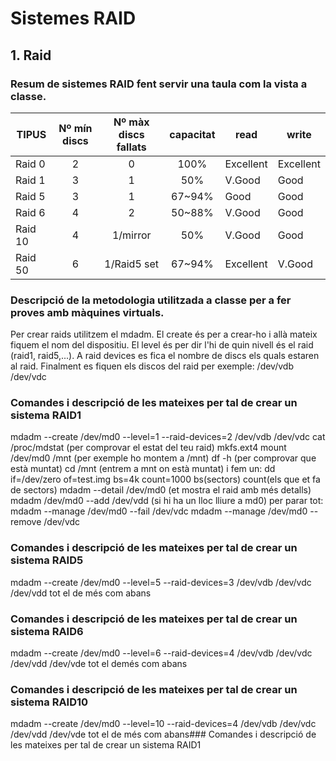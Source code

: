 # Sistemes RAID

## 1. Raid

### Resum de sistemes RAID fent servir una taula com la vista a classe.

| TIPUS | Nº mín discs | Nº màx discs fallats | capacitat | read | write |
| ---------- | :----------: |:-----------:| :----------: | ---------- | ---------- |
| Raid 0   | 2   | 0          | 100%      | Excellent           |  Excellent |
| Raid 1   | 3   | 1          | 50%       | V.Good              | Good       |
| Raid 5   | 3   | 1          | 67~94%    | Good                | Good       |
| Raid 6   | 4   | 2          | 50~88%    | V.Good              | Good       |
| Raid 10  | 4   | 1/mirror   | 50%       | V.Good              | Good       |
| Raid 50  | 6   | 1/Raid5 set| 67~94%    | Excellent           | V.Good     |

### Descripció de la metodologia utilitzada a classe per a fer proves amb màquines virtuals.
Per crear raids utilitzem el mdadm. El create és per a crear-ho i allà mateix fiquem el nom del dispositiu. El 
level és per dir l'hi de quin nivell és el raid (raid1, raid5,...). A raid devices es fica el nombre de discs els quals estaren al raid.
Finalment es fiquen els discos del raid per exemple: /dev/vdb /dev/vdc
### Comandes i descripció de les mateixes per tal de crear un sistema RAID1
mdadm --create /dev/md0 --level=1 --raid-devices=2 /dev/vdb /dev/vdc
cat /proc/mdstat (per comprovar el estat del teu raid)
mkfs.ext4
mount /dev/md0 /mnt (per exemple ho montem a /mnt)
df -h (per comprovar que està muntat)
cd /mnt (entrem a mnt on està muntat)
i fem un: dd if=/dev/zero of=test.img bs=4k count=1000    bs(sectors)   count(els que et fa de sectors)
mdadm --detail /dev/md0 (et mostra el raid amb més detalls)
mdadm /dev/md0 --add /dev/vdd (si hi ha un lloc lliure a md0)
per parar tot: mdadm --manage /dev/md0 --fail /dev/vdc
mdadm --manage /dev/md0 --remove /dev/vdc
### Comandes i descripció de les mateixes per tal de crear un sistema RAID5
mdadm --create /dev/md0 --level=5 --raid-devices=3 /dev/vdb /dev/vdc /dev/vdd
tot el de més com abans
### Comandes i descripció de les mateixes per tal de crear un sistema RAID6
mdadm --create /dev/md0 --level=6 --raid-devices=4 /dev/vdb /dev/vdc /dev/vdd /dev/vde 
tot el demés com abans
### Comandes i descripció de les mateixes per tal de crear un sistema RAID10
mdadm --create /dev/md0 --level=10 --raid-devices=4 /dev/vdb /dev/vdc /dev/vdd /dev/vde
tot el de més com abans### Comandes i descripció de les mateixes per tal de crear un sistema RAID1


